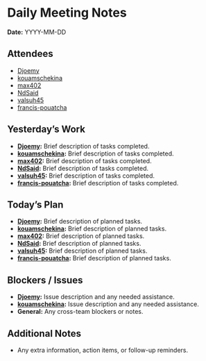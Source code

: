 # Daily Meeting Notes

**Date:** YYYY-MM-DD

## Attendees
- [Djoemy](https://github.com/Djoemy)
- [kouamschekina](https://github.com/kouamschekina)
- [max402](https://github.com/max402)
- [NdSaid](https://github.com/NdSaid)
- [valsuh45](https://github.com/valsuh45)
- [francis-pouatcha](https://github.com/francis-pouatcha)

## Yesterday’s Work
- **[Djoemy](https://github.com/Djoemy):** Brief description of tasks completed.
- **[kouamschekina](https://github.com/kouamschekina):** Brief description of tasks completed.
- **[max402](https://github.com/max402):** Brief description of tasks completed.
- **[NdSaid](https://github.com/NdSaid):** Brief description of tasks completed.
- **[valsuh45](https://github.com/valsuh45):** Brief description of tasks completed.
- **[francis-pouatcha](https://github.com/francis-pouatcha):** Brief description of tasks completed.

## Today’s Plan
- **[Djoemy](https://github.com/Djoemy):** Brief description of planned tasks.
- **[kouamschekina](https://github.com/kouamschekina):** Brief description of planned tasks.
- **[max402](https://github.com/max402):** Brief description of planned tasks.
- **[NdSaid](https://github.com/NdSaid):** Brief description of planned tasks.
- **[valsuh45](https://github.com/valsuh45):** Brief description of planned tasks.
- **[francis-pouatcha](https://github.com/francis-pouatcha):** Brief description of planned tasks.

## Blockers / Issues
- **[Djoemy](https://github.com/Djoemy):** Issue description and any needed assistance.
- **[kouamschekina](https://github.com/kouamschekina):** Issue description and any needed assistance.
- **General:** Any cross-team blockers or notes.

## Additional Notes
- Any extra information, action items, or follow-up reminders.
